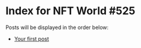 # Index for NFT World #525
Posts will be displayed in the order below:

- [Your first post](./001-first.md)

